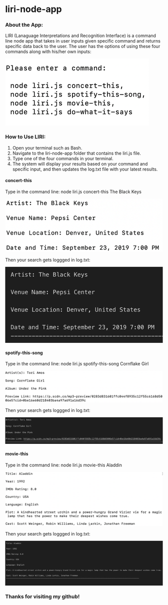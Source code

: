 # liri-node-app

### About the App:

LIRI (Lanaguage Interpretations and Recognition Interface) is a command line node app that takes in user inputs given specific command and returns specific data back to the user.  The user has the options of using these four commands along with his/her own inputs:

 ![Image of four commands](./images/fourCommandsfortheCommandLine.png)

### How to Use LIRI:

1. Open your terminal such as Bash.
2. Navigate to the liri-node-app folder that contains the liri.js file.
3. Type one of the four commands in your terminal. 
4. The system will display your results based on your command and specific input, and then updates the log.txt file with your latest results.

#### concert-this 

Type in the command line: node liri.js concert-this The Black Keys

![Image of concert-this](./images/concertThis.png)

Then your search gets loggged in log.txt:

![Image of concert-this log](./images/concertThisLog.png)

#### spotify-this-song

Type in the command line: node liri.js spotify-this-song Cornflake Girl

![Image of spotify-this-song](./images/spotifyThisSong.png)

Then your search gets loggged in log.txt:

![Image of spotify-this-song log](./images/spotifyThisSongLog.png)

#### movie-this

Type in the command line: node liri.js movie-this Aladdin

![Image of movie-this](./images/movieThis.png)

Then your search gets loggged in log.txt:

![Image of movie-this log](./images/movieThisLog.png)


### Thanks for visiting my github!
